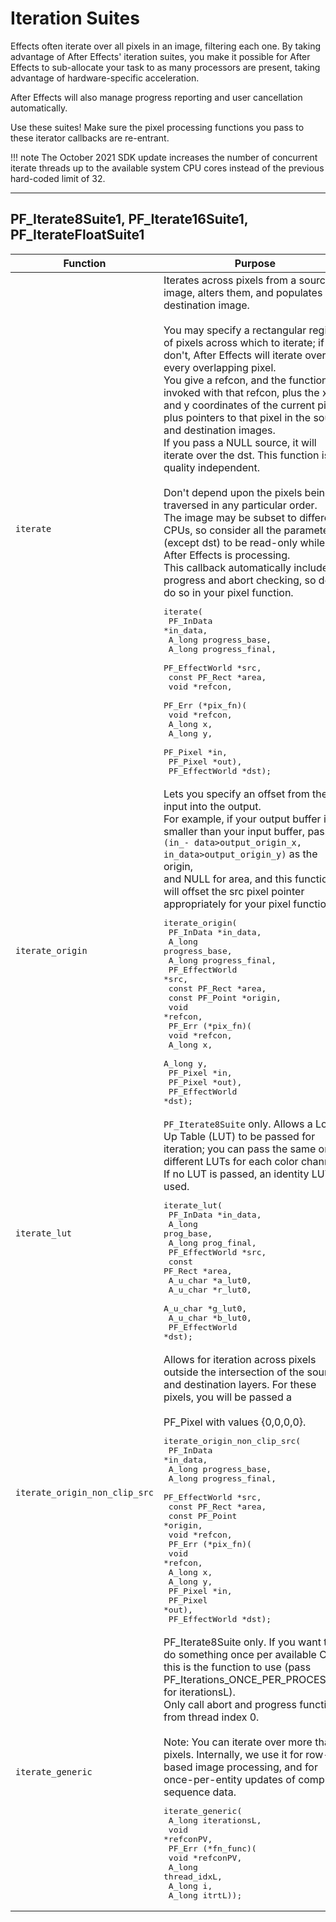 # Iteration Suites

Effects often iterate over all pixels in an image, filtering each one. By taking advantage of After Effects' iteration suites, you make it possible for After Effects to sub-allocate your task to as many processors are present, taking advantage of hardware-specific acceleration.

After Effects will also manage progress reporting and user cancellation automatically.

Use these suites! Make sure the pixel processing functions you pass to these iterator callbacks are re-entrant.

!!! note
    The October 2021 SDK update increases the number of concurrent iterate threads up to the available system CPU cores instead of the previous hard-coded limit of 32.

---

## PF_Iterate8Suite1, PF_Iterate16Suite1, PF_IterateFloatSuite1

| Function                  | Purpose                                                                                                                                                                                                                                                                                                                                                                                                                                                                                                                                                                                                                                                                                                                                                                                                                                                                                                                                                                                                                                                                                                                                                                                                                                                                                                      |
|-------------------------------|------------------------------------------------------------------------------------------------------------------------------------------------------------------------------------------------------------------------------------------------------------------------------------------------------------------------------------------------------------------------------------------------------------------------------------------------------------------------------------------------------------------------------------------------------------------------------------------------------------------------------------------------------------------------------------------------------------------------------------------------------------------------------------------------------------------------------------------------------------------------------------------------------------------------------------------------------------------------------------------------------------------------------------------------------------------------------------------------------------------------------------------------------------------------------------------------------------------------------------------------------------------------------------------------------------------|
| `iterate`                     | Iterates across pixels from a source image, alters them, and populates a destination image.<br/><br/>You may specify a rectangular region of pixels across which to iterate; if you don't, After Effects will iterate over every overlapping pixel.<br/>You give a refcon, and the function is invoked with that refcon, plus the x and y coordinates of the current pixel, plus pointers to that pixel in the source and destination images.<br/>If you pass a NULL source, it will iterate over the dst. This function is quality independent.<br/><br/>Don't depend upon the pixels being traversed in any particular order.<br/>The image may be subset to different CPUs, so consider all the parameters (except dst) to be read-only while After Effects is processing.<br/>This callback automatically includes progress and abort checking, so don't do so in your pixel function.<br/><pre>iterate(<br/>  PF_InData       *in_data,<br/>  A_long          progress_base,<br/>  A_long          progress_final,<br/>  PF_EffectWorld  *src,<br/>  const PF_Rect   *area,<br/>  void            *refcon,<br/>  PF_Err (*pix_fn)(<br/>    void      *refcon,<br/>    A_long    x,<br/>    A_long    y,<br/>    PF_Pixel  *in,<br/>    PF_Pixel  *out),<br/>  PF_EffectWorld  *dst);</pre> |
| `iterate_origin`              | Lets you specify an offset from the input into the output.<br/>For example, if your output buffer is smaller than your input buffer, pass `(in_- data>output_origin_x, in_data>output_origin_y)` as the origin,<br/>and NULL for area, and this function will offset the src pixel pointer appropriately for your pixel function.<br/><pre>iterate_origin(<br/>  PF_InData       *in_data,<br/>  A_long          progress_base,<br/>  A_long          progress_final,<br/>  PF_EffectWorld  *src,<br/>  const PF_Rect   *area,<br/>  const PF_Point  *origin,<br/>  void            *refcon,<br/>  PF_Err (*pix_fn)(<br/>    void      *refcon,<br/>    A_long    x,<br/>    A_long    y,<br/>    PF_Pixel  *in,<br/>    PF_Pixel  *out),<br/>  PF_EffectWorld  *dst);</pre>                                                                                                                                                                                                                                                                                                                                                                                                                                                                                                                    |
| `iterate_lut`                 | `PF_Iterate8Suite` only. Allows a Look-Up Table (LUT) to be passed for iteration; you can pass the same or different LUTs for each color channel.<br/>If no LUT is passed, an identity LUT is used.<br/><pre>iterate_lut(<br/>  PF_InData       *in_data,<br/>  A_long          prog_base,<br/>  A_long          prog_final,<br/>  PF_EffectWorld  *src,<br/>  const PF_Rect   *area,<br/>  A_u_char        *a_lut0,<br/>  A_u_char        *r_lut0,<br/>  A_u_char        *g_lut0,<br/>  A_u_char        *b_lut0,<br/>  PF_EffectWorld  *dst);</pre>                                                                                                                                                                                                                                                                                                                                                                                                                                                                                                                                                                                                                                                                                                                                            |
| `iterate_origin_non_clip_src` | Allows for iteration across pixels outside the intersection of the source and destination layers. For these pixels, you will be passed a<br/><br/>PF_Pixel with values {0,0,0,0}.<br/><pre>iterate_origin_non_clip_src(<br/>  PF_InData       *in_data,<br/>  A_long          progress_base,<br/>  A_long          progress_final,<br/>  PF_EffectWorld  *src,<br/>  const PF_Rect   *area,<br/>  const PF_Point  *origin,<br/>  void            *refcon,<br/>  PF_Err (*pix_fn)(<br/>    void      *refcon,<br/>    A_long    x,<br/>    A_long    y,<br/>    PF_Pixel  *in,<br/>    PF_Pixel  *out),<br/>  PF_EffectWorld  *dst);</pre>                                                                                                                                                                                                                                                                                                                                                                                                                                                                                                                                                                                                                                                       |
| `iterate_generic`             | PF_Iterate8Suite only. If you want to do something once per available CPU, this is the function to use (pass PF_Iterations_ONCE_PER_PROCESSOR for iterationsL).<br/>Only call abort and progress functions from thread index 0.<br/><br/>Note: You can iterate over more than pixels. Internally, we use it for row-based image processing, and for once-per-entity updates of complex sequence data.<br/><pre>iterate_generic(<br/>  A_long iterationsL,<br/>  void   *refconPV,<br/>  PF_Err (*fn_func)(<br/>    void    *refconPV,<br/>    A_long  thread_idxL,<br/>    A_long  i,<br/>    A_long  itrtL));</pre>                                                                                                                                                                                                                                                                                                                                                                                                                                                                                                                                                                                                                                                                            |
